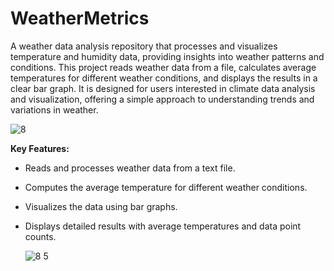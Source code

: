 # WeatherMetrics


A weather data analysis repository that processes and visualizes temperature and humidity data, providing insights into weather patterns and conditions. This project reads weather data from a file, calculates average temperatures for different weather conditions, and displays the results in a clear bar graph. It is designed for users interested in climate data analysis and visualization, offering a simple approach to understanding trends and variations in weather.

![8](https://github.com/user-attachments/assets/05690720-1e80-4b08-b336-007df237dc1c)


**Key Features:**
- Reads and processes weather data from a text file.
- Computes the average temperature for different weather conditions.
- Visualizes the data using bar graphs.
- Displays detailed results with average temperatures and data point counts.

  ![8 5](https://github.com/user-attachments/assets/dd1f0737-ffcc-4cac-b077-686d9244baee)
